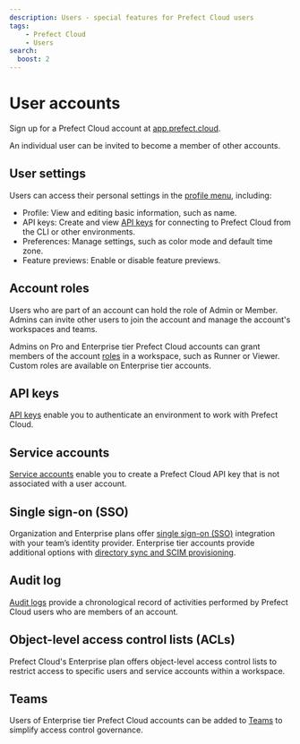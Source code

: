 ```yaml
---
description: Users - special features for Prefect Cloud users
tags:
    - Prefect Cloud
    - Users
search:
  boost: 2
---
```


# User accounts <span class="badge cloud"></span>

Sign up for a Prefect Cloud account at [app.prefect.cloud](https://app.prefect.cloud).

An individual user can be invited to become a member of other accounts.

## User settings

Users can access their personal settings in the [profile menu](https://app.prefect.cloud/my/profile), including:

- Profile: View and editing basic information, such as name.
- API keys: Create and view [API keys](/cloud/users/api-keys/) for connecting to Prefect Cloud from the CLI or other environments.
- Preferences: Manage settings, such as color mode and default time zone.
- Feature previews: Enable or disable feature previews.

## Account roles

Users who are part of an account can hold the role of Admin or Member.
Admins can invite other users to join the account and manage the account's workspaces and teams.

Admins on Pro and Enterprise tier Prefect Cloud accounts can grant members of the account [roles](/cloud/users/roles/) in a workspace, such as Runner or Viewer.
Custom roles are available on Enterprise tier accounts.

## API keys

[API keys](/cloud/users/api-keys/) enable you to authenticate an environment to work with Prefect Cloud.

## Service accounts <span class="badge pro"></span> <span class="badge enterprise"></span>

[Service accounts](/cloud/users/service-accounts/) enable you to create a Prefect Cloud API key that is not associated with a user account.

## Single sign-on (SSO) <span class="badge pro"></span> <span class="badge enterprise"></span>

Organization and Enterprise plans offer [single sign-on (SSO)](/cloud/users/sso/) integration with your team’s identity provider. Enterprise tier accounts provide additional options with [directory sync and SCIM provisioning](/cloud/users/sso/#directory-sync).

## Audit log <span class="badge pro"></span> <span class="badge enterprise"></span>

[Audit logs](/cloud/users/audit-log/) provide a chronological record of activities performed by Prefect Cloud users who are members of an account.

## Object-level access control lists (ACLs) <span class="badge enterprise"></span>

Prefect Cloud's Enterprise plan offers object-level access control lists to restrict access to specific users and service accounts within a workspace.

## Teams <span class="badge enterprise"></span>

Users of Enterprise tier Prefect Cloud accounts can be added to [Teams](/cloud/users/teams/) to simplify access control governance.
